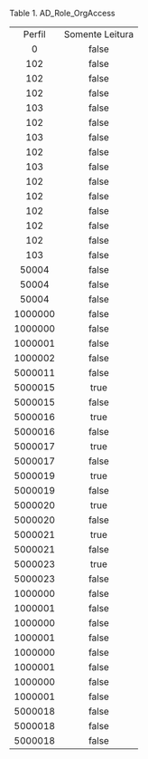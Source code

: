 <div id="d68957e1" class="table">

<div class="table-title">

Table 1. AD\_Role\_OrgAccess

</div>

<div class="table-contents">

|         |                 |
| :-----: | :-------------: |
| Perfil  | Somente Leitura |
|    0    |      false      |
|   102   |      false      |
|   102   |      false      |
|   102   |      false      |
|   103   |      false      |
|   102   |      false      |
|   103   |      false      |
|   102   |      false      |
|   103   |      false      |
|   102   |      false      |
|   102   |      false      |
|   102   |      false      |
|   102   |      false      |
|   102   |      false      |
|   103   |      false      |
|  50004  |      false      |
|  50004  |      false      |
|  50004  |      false      |
| 1000000 |      false      |
| 1000000 |      false      |
| 1000001 |      false      |
| 1000002 |      false      |
| 5000011 |      false      |
| 5000015 |      true       |
| 5000015 |      false      |
| 5000016 |      true       |
| 5000016 |      false      |
| 5000017 |      true       |
| 5000017 |      false      |
| 5000019 |      true       |
| 5000019 |      false      |
| 5000020 |      true       |
| 5000020 |      false      |
| 5000021 |      true       |
| 5000021 |      false      |
| 5000023 |      true       |
| 5000023 |      false      |
| 1000000 |      false      |
| 1000001 |      false      |
| 1000000 |      false      |
| 1000001 |      false      |
| 1000000 |      false      |
| 1000001 |      false      |
| 1000000 |      false      |
| 1000001 |      false      |
| 5000018 |      false      |
| 5000018 |      false      |
| 5000018 |      false      |

</div>

</div>
